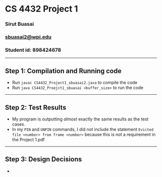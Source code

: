 # CS 4432 Project 1
### Sirut Buasai
### sbuasai2@wpi.edu
### Student id: 898424678
-------------------------
## Step 1: Compilation and Running code
- Run `javac CS4432_Project1_sbuasai2.java` to compile the code
- Run `java CS4432_Proejct1_sbuasai <buffer_size>` to run the code
-------------------------
## Step 2: Test Results
- My program is outputting *almost* exactly the same results as the test cases.
- In my `PIN` and `UNPIN` commands, I did not include the statement `Evicted file <number> from frame <number>` because this is not a requirement in the Project 1.pdf
-------------------------
## Step 3: Design Decisions
-
